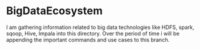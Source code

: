 # BigDataEcosystem
I am gathering information related to big data technologies like HDFS, spark, sqoop, Hive, Impala into this directory.
Over the period of time i will be appending the important commands and use cases to this branch.
